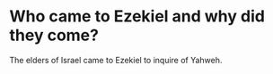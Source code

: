 # Who came to Ezekiel and why did they come?

The elders of Israel came to Ezekiel to inquire of Yahweh.
